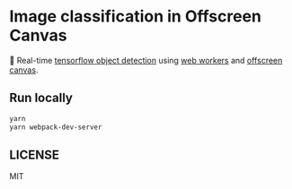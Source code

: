 # Image classification in Offscreen Canvas

🤖 Real-time [tensorflow object detection](https://github.com/tensorflow/tfjs-models/tree/master/coco-ssd) using [web workers](https://github.com/GoogleChromeLabs/comlink) and [offscreen canvas](https://developer.mozilla.org/en-US/docs/Web/API/OffscreenCanvas).

## Run locally

```bash
yarn
yarn webpack-dev-server
```

## LICENSE

MIT
